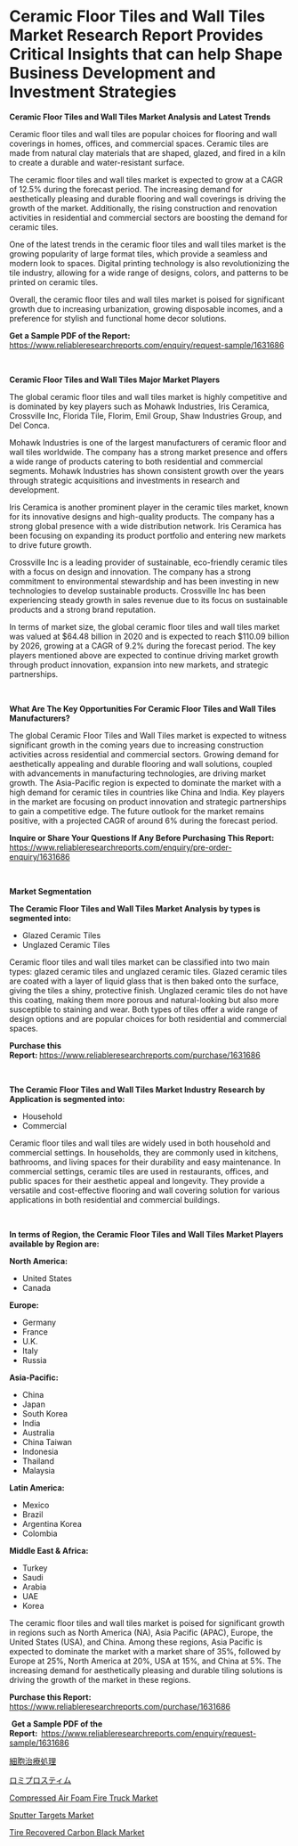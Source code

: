 <p><h1>Ceramic Floor Tiles and Wall Tiles Market Research Report Provides Critical Insights that can help Shape Business Development and Investment Strategies</h1></p><p><strong>Ceramic Floor Tiles and Wall Tiles Market Analysis and Latest Trends</strong></p>
<p><p>Ceramic floor tiles and wall tiles are popular choices for flooring and wall coverings in homes, offices, and commercial spaces. Ceramic tiles are made from natural clay materials that are shaped, glazed, and fired in a kiln to create a durable and water-resistant surface.</p><p>The ceramic floor tiles and wall tiles market is expected to grow at a CAGR of 12.5% during the forecast period. The increasing demand for aesthetically pleasing and durable flooring and wall coverings is driving the growth of the market. Additionally, the rising construction and renovation activities in residential and commercial sectors are boosting the demand for ceramic tiles.</p><p>One of the latest trends in the ceramic floor tiles and wall tiles market is the growing popularity of large format tiles, which provide a seamless and modern look to spaces. Digital printing technology is also revolutionizing the tile industry, allowing for a wide range of designs, colors, and patterns to be printed on ceramic tiles.</p><p>Overall, the ceramic floor tiles and wall tiles market is poised for significant growth due to increasing urbanization, growing disposable incomes, and a preference for stylish and functional home decor solutions.</p></p>
<p><strong>Get a Sample PDF of the Report:&nbsp;</strong> <a href="https://www.reliableresearchreports.com/enquiry/request-sample/1631686">https://www.reliableresearchreports.com/enquiry/request-sample/1631686</a></p>
<p>&nbsp;</p>
<p><strong>Ceramic Floor Tiles and Wall Tiles Major Market Players</strong></p>
<p><p>The global ceramic floor tiles and wall tiles market is highly competitive and is dominated by key players such as Mohawk Industries, Iris Ceramica, Crossville Inc, Florida Tile, Florim, Emil Group, Shaw Industries Group, and Del Conca. </p><p>Mohawk Industries is one of the largest manufacturers of ceramic floor and wall tiles worldwide. The company has a strong market presence and offers a wide range of products catering to both residential and commercial segments. Mohawk Industries has shown consistent growth over the years through strategic acquisitions and investments in research and development.</p><p>Iris Ceramica is another prominent player in the ceramic tiles market, known for its innovative designs and high-quality products. The company has a strong global presence with a wide distribution network. Iris Ceramica has been focusing on expanding its product portfolio and entering new markets to drive future growth.</p><p>Crossville Inc is a leading provider of sustainable, eco-friendly ceramic tiles with a focus on design and innovation. The company has a strong commitment to environmental stewardship and has been investing in new technologies to develop sustainable products. Crossville Inc has been experiencing steady growth in sales revenue due to its focus on sustainable products and a strong brand reputation.</p><p>In terms of market size, the global ceramic floor tiles and wall tiles market was valued at $64.48 billion in 2020 and is expected to reach $110.09 billion by 2026, growing at a CAGR of 9.2% during the forecast period. The key players mentioned above are expected to continue driving market growth through product innovation, expansion into new markets, and strategic partnerships.</p></p>
<p>&nbsp;</p>
<p><strong>What Are The Key Opportunities For Ceramic Floor Tiles and Wall Tiles Manufacturers?</strong></p>
<p><p>The global Ceramic Floor Tiles and Wall Tiles market is expected to witness significant growth in the coming years due to increasing construction activities across residential and commercial sectors. Growing demand for aesthetically appealing and durable flooring and wall solutions, coupled with advancements in manufacturing technologies, are driving market growth. The Asia-Pacific region is expected to dominate the market with a high demand for ceramic tiles in countries like China and India. Key players in the market are focusing on product innovation and strategic partnerships to gain a competitive edge. The future outlook for the market remains positive, with a projected CAGR of around 6% during the forecast period.</p></p>
<p><strong>Inquire or Share Your Questions If Any Before Purchasing This Report:</strong> <a href="https://www.reliableresearchreports.com/enquiry/pre-order-enquiry/1631686">https://www.reliableresearchreports.com/enquiry/pre-order-enquiry/1631686</a></p>
<p>&nbsp;</p>
<p><strong>Market Segmentation</strong></p>
<p><strong>The Ceramic Floor Tiles and Wall Tiles Market Analysis by types is segmented into:</strong></p>
<p><ul><li>Glazed Ceramic Tiles</li><li>Unglazed Ceramic Tiles</li></ul></p>
<p><p>Ceramic floor tiles and wall tiles market can be classified into two main types: glazed ceramic tiles and unglazed ceramic tiles. Glazed ceramic tiles are coated with a layer of liquid glass that is then baked onto the surface, giving the tiles a shiny, protective finish. Unglazed ceramic tiles do not have this coating, making them more porous and natural-looking but also more susceptible to staining and wear. Both types of tiles offer a wide range of design options and are popular choices for both residential and commercial spaces.</p></p>
<p><strong>Purchase this Report:&nbsp;</strong><a href="https://www.reliableresearchreports.com/purchase/1631686">https://www.reliableresearchreports.com/purchase/1631686</a></p>
<p>&nbsp;</p>
<p><strong>The Ceramic Floor Tiles and Wall Tiles Market Industry Research by Application is segmented into:</strong></p>
<p><ul><li>Household</li><li>Commercial</li></ul></p>
<p><p>Ceramic floor tiles and wall tiles are widely used in both household and commercial settings. In households, they are commonly used in kitchens, bathrooms, and living spaces for their durability and easy maintenance. In commercial settings, ceramic tiles are used in restaurants, offices, and public spaces for their aesthetic appeal and longevity. They provide a versatile and cost-effective flooring and wall covering solution for various applications in both residential and commercial buildings.</p></p>
<p>&nbsp;</p>
<p><strong>In terms of Region, the Ceramic Floor Tiles and Wall Tiles Market Players available by Region are:</strong></p>
<p>
    <p> <strong> North America: </strong>
        <ul>
            <li>United States</li>
            <li>Canada</li>
        </ul>
        </p> 
    <p> <strong> Europe: </strong>
        <ul>
            <li>Germany</li>
            <li>France</li>
            <li>U.K.</li>
            <li>Italy</li>
            <li>Russia</li>
        </ul>
        </p> 
    <p> <strong> Asia-Pacific: </strong>
        <ul>
            <li>China</li>
            <li>Japan</li>
            <li>South Korea</li>
            <li>India</li>
            <li>Australia</li>
            <li>China Taiwan</li>
            <li>Indonesia</li>
            <li>Thailand</li>
            <li>Malaysia</li>
        </ul>
        </p> 
    <p> <strong> Latin America: </strong>
        <ul>
            <li>Mexico</li>
            <li>Brazil</li>
            <li>Argentina Korea</li>
            <li>Colombia</li>
        </ul>
        </p> 
    <p> <strong> Middle East & Africa: </strong>
        <ul>
            <li>Turkey</li>
            <li>Saudi</li>
            <li>Arabia</li>
            <li>UAE</li>
            <li>Korea</li>
        </ul>
    </p>
    </p>
<p><p>The ceramic floor tiles and wall tiles market is poised for significant growth in regions such as North America (NA), Asia Pacific (APAC), Europe, the United States (USA), and China. Among these regions, Asia Pacific is expected to dominate the market with a market share of 35%, followed by Europe at 25%, North America at 20%, USA at 15%, and China at 5%. The increasing demand for aesthetically pleasing and durable tiling solutions is driving the growth of the market in these regions.</p></p>
<p><strong>Purchase this Report: </strong><a href="https://www.reliableresearchreports.com/purchase/1631686">https://www.reliableresearchreports.com/purchase/1631686</a></p>
<p>&nbsp;<strong>Get a Sample PDF of the Report:&nbsp;&nbsp;</strong><a href="https://www.reliableresearchreports.com/enquiry/request-sample/1631686">https://www.reliableresearchreports.com/enquiry/request-sample/1631686</a></p>
<p><strong></strong></p>
<p><p><a href="https://medium.com/@haskellrowe2023/%E7%B4%B0%E8%83%9E%E7%99%82%E6%B3%95%E5%87%A6%E7%90%86%E5%B8%82%E5%A0%B4%E3%81%AF-2031%E5%B9%B4%E3%81%BE%E3%81%A7%E3%81%AE%E5%B8%82%E5%A0%B4%E3%82%B7%E3%82%A7%E3%82%A2-%E8%A6%8F%E6%A8%A1-%E3%81%8A%E3%82%88%E3%81%B3%E4%BA%88%E6%B8%AC%E3%82%92%E9%87%8D%E7%82%B9%E7%9A%84%E3%81%AB%E8%80%83%E6%85%AE%E3%81%97%E3%81%A6%E3%81%84%E3%81%BE%E3%81%99-57f4d3038083">細胞治療処理</a></p><p><a href="https://medium.com/@leilaniwyman2021/%E3%83%AD%E3%83%9F%E3%83%97%E3%83%AD%E3%82%B9%E3%83%81%E3%83%A0%E5%B8%82%E5%A0%B4-%E7%AB%B6%E4%BA%89%E5%88%86%E6%9E%90-%E5%B8%82%E5%A0%B4%E5%8B%95%E5%90%91-2031%E5%B9%B4%E3%81%BE%E3%81%A7%E3%81%AE%E4%BA%88%E6%B8%AC-694e3fe4f1b2">ロミプロスティム</a></p><p><a href="https://github.com/changoleonlaverguenzanoexiste/Market-Research-Report-List-2/blob/main/compressed-air-foam-fire-truck-market.md">Compressed Air Foam Fire Truck Market</a></p><p><a href="https://view.publitas.com/reportprime-1/sputter-targets-market-furnish-information-about-market-size-market-share-market-dynamics-and-projections-spanning-from-2024-to-2031/">Sputter Targets Market</a></p><p><a href="https://github.com/dimitrishawkinswaynenp91rgz/Market-Research-Report-List-1/blob/main/tire-recovered-carbon-black-market.md">Tire Recovered Carbon Black Market</a></p></p>